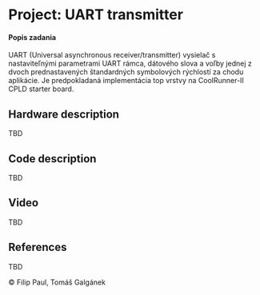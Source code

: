 
# Project: UART transmitter

#### Popis zadania
UART (Universal asynchronous receiver/transmitter) vysielač s nastaviteľnými parametrami UART rámca, dátového slova a voľby jednej z dvoch prednastavených štandardných symbolových rýchlostí za chodu aplikácie. Je predpokladaná implementácia top vrstvy na CoolRunner-II CPLD starter board. 



## Hardware description

TBD


## Code description

TBD


## Video

TBD


## References

TBD



© Filip Paul, Tomáš Galgánek
